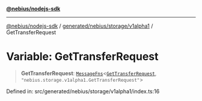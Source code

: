 [**@nebius/nodejs-sdk**](../../../../../README.md)

---

[@nebius/nodejs-sdk](../../../../../README.md) / [generated/nebius/storage/v1alpha1](../README.md) / GetTransferRequest

# Variable: GetTransferRequest

> **GetTransferRequest**: [`MessageFns`](../../../../../runtime/protos/core/interfaces/MessageFns.md)\<[`GetTransferRequest`](../interfaces/GetTransferRequest.md), `"nebius.storage.v1alpha1.GetTransferRequest"`\>

Defined in: src/generated/nebius/storage/v1alpha1/index.ts:16
